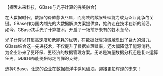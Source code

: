 【探索未来科技，GBase与光子计算的完美融合】

在大数据时代，数据的价值愈发凸显，而高效的数据处理能力成为企业竞争的关键。GBase作为国内领先的大数据解决方案提供商，始终走在技术创新的前沿。如今，GBase携手光子计算技术，开启了一场前所未有的技术革命。

光子计算以其超高速度和低能耗的优势，在数据处理领域展现出了巨大的潜力。GBase结合这一先进技术，不仅提升了数据处理效率，还大幅降低了能源消耗，为企业带来了更环保、更经济的数据管理方案。无论是海量数据分析还是复杂运算任务，GBase都能提供稳定可靠的支持。

选择GBase，让您的企业在数据海洋中乘风破浪，迎接更加辉煌的未来！